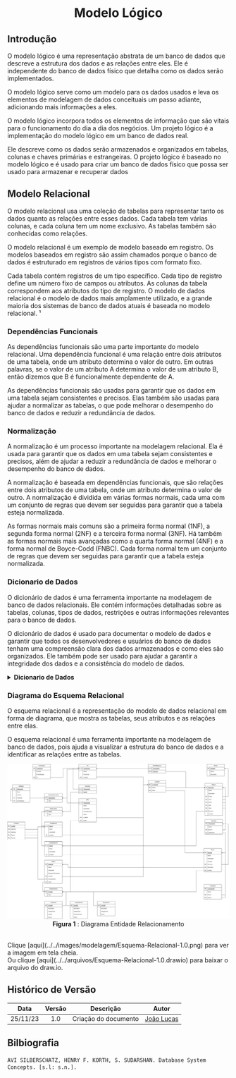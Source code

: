 <center>

# <a>Modelo Lógico</a>
</center>

## <a>Introdução</a>
O modelo lógico é uma representação abstrata de um banco de dados que descreve a estrutura dos dados e as relações entre eles. Ele é independente do banco de dados físico que detalha como os dados serão implementados. 

O modelo lógico serve como um modelo para os dados usados e leva os elementos de modelagem de dados conceituais um passo adiante, adicionando mais informações a eles. 

O modelo lógico incorpora todos os elementos de informação que são vitais para o funcionamento do dia a dia dos negócios. Um projeto lógico é a implementação do modelo lógico em um banco de dados real. 

Ele descreve como os dados serão armazenados e organizados em tabelas, colunas e chaves primárias e estrangeiras. O projeto lógico é baseado no modelo lógico e é usado para criar um banco de dados físico que possa ser usado para armazenar e recuperar dados


## <a>Modelo Relacional</a>
O modelo relacional usa uma coleção de tabelas para representar tanto os dados quanto as relações entre esses dados. Cada tabela tem várias colunas, e cada coluna tem um nome exclusivo. As tabelas também são conhecidas como relações. 

O modelo relacional é um exemplo de modelo baseado em registro. Os modelos baseados em registro são assim chamados porque o banco de dados é estruturado em registros de vários tipos com formato fixo. 

Cada tabela contém registros de um tipo específico. Cada tipo de registro define um número fixo de campos ou atributos. As colunas da tabela correspondem aos atributos do tipo de registro. O modelo de dados relacional é o modelo de dados mais amplamente utilizado, e a grande maioria dos sistemas de banco de dados atuais é baseada no modelo relacional. ¹

### <a>Dependências Funcionais</a>
As dependências funcionais são uma parte importante do modelo relacional. Uma dependência funcional é uma relação entre dois atributos de uma tabela, onde um atributo determina o valor de outro. Em outras palavras, se o valor de um atributo A determina o valor de um atributo B, então dizemos que B é funcionalmente dependente de A.

 As dependências funcionais são usadas para garantir que os dados em uma tabela sejam consistentes e precisos. Elas também são usadas para ajudar a normalizar as tabelas, o que pode melhorar o desempenho do banco de dados e reduzir a redundância de dados.

### <a>Normalização</a>
A normalização é um processo importante na modelagem relacional. Ela é usada para garantir que os dados em uma tabela sejam consistentes e precisos, além de ajudar a reduzir a redundância de dados e melhorar o desempenho do banco de dados. 

A normalização é baseada em dependências funcionais, que são relações entre dois atributos de uma tabela, onde um atributo determina o valor de outro. A normalização é dividida em várias formas normais, cada uma com um conjunto de regras que devem ser seguidas para garantir que a tabela esteja normalizada. 

As formas normais mais comuns são a primeira forma normal (1NF), a segunda forma normal (2NF) e a terceira forma normal (3NF). Há também as formas normais mais avançadas como a quarta forma normal (4NF) e a forma normal de Boyce-Codd (FNBC). Cada forma normal tem um conjunto de regras que devem ser seguidas para garantir que a tabela esteja normalizada. 

### <a>Dicionario de Dados</a>
O dicionário de dados é uma ferramenta importante na modelagem de banco de dados relacionais. Ele contém informações detalhadas sobre as tabelas, colunas, tipos de dados, restrições e outras informações relevantes para o banco de dados. 

O dicionário de dados é usado para documentar o modelo de dados e garantir que todos os desenvolvedores e usuários do banco de dados tenham uma compreensão clara dos dados armazenados e como eles são organizados. Ele também pode ser usado para ajudar a garantir a integridade dos dados e a consistência do modelo de dados.

<details>
<summary><strong>Dicionario de Dados</strong></summary>
<center>

<table>
    <tr>
        <th style="text-align:center">Tabela</th>
        <td style="text-align:center" colspan="4">Characters</td>
    </tr>
    <tr>
        <th style="text-align:center">Descrição</th>
        <td style="text-align:center" colspan="4">texto</td>
    </tr>
    <tr>
        <th style="text-align:center">Observações</th>
        <td style="text-align:center" colspan="4">texto</td>
    </tr>
    <tr>
        <th style="text-align:center" colspan="5">Campos</th>
    </tr>
    <tr>
        <th style="text-align:center">Nome</th>
        <th style="text-align:center">Descrição</th>
        <th style="text-align:center">Tipo de Dado</th>
        <th style="text-align:center">Tamanho</th>
        <th style="text-align:center">Restrições de Dominio</th>
    </tr>
</table>



</center>
</details>


### <a>Diagrama do Esquema Relacional</a>
O esquema relacional é a representação do modelo de dados relacional em forma de diagrama, que mostra as tabelas, seus atributos e as relações entre elas. 

O esquema relacional é uma ferramenta importante na modelagem de banco de dados, pois ajuda a visualizar a estrutura do banco de dados e a identificar as relações entre as tabelas.
<br>
<center>

![Diagrama Entidade Relacionamento](../../images/modelagem/Esquema-Relacional-1.0.png)<br>
**Figura 1** : Diagrama Entidade Relacionamento
</center>
<br>
Clique [aqui](../../images/modelagem/Esquema-Relacional-1.0.png) para ver a imagem em tela cheia.<br>
Ou clique [aqui](../../arquivos/Esquema-Relacional-1.0.drawio) para baixar o arquivo do draw.io.



## <a>Histórico de Versão</a>

<center>

|   Data   | Versão |      Descrição       |                   Autor                    |
| :------: | :----: | :------------------: | :----------------------------------------: |
| 25/11/23 |  1.0   | Criação do documento | [João Lucas](https://github.com/HacKairos) |

</center>

## <a>Bilbiografia</a>
    AVI SILBERSCHATZ, HENRY F. KORTH, S. SUDARSHAN. Database System Concepts. [s.l: s.n.].